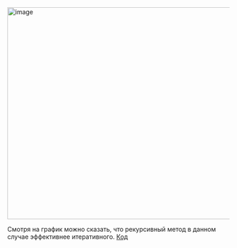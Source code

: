 <img width="640" height="480" alt="image" src="https://github.com/user-attachments/assets/eff51d6b-da75-4176-8f23-86e21b944a2b" />

Смотря на график можно сказать, что рекурсивный метод в данном случае эффективнее итеративного. <a href="https://github.com/KidnamedStinger/lab4/blob/main/lab4.py">Код</a>

